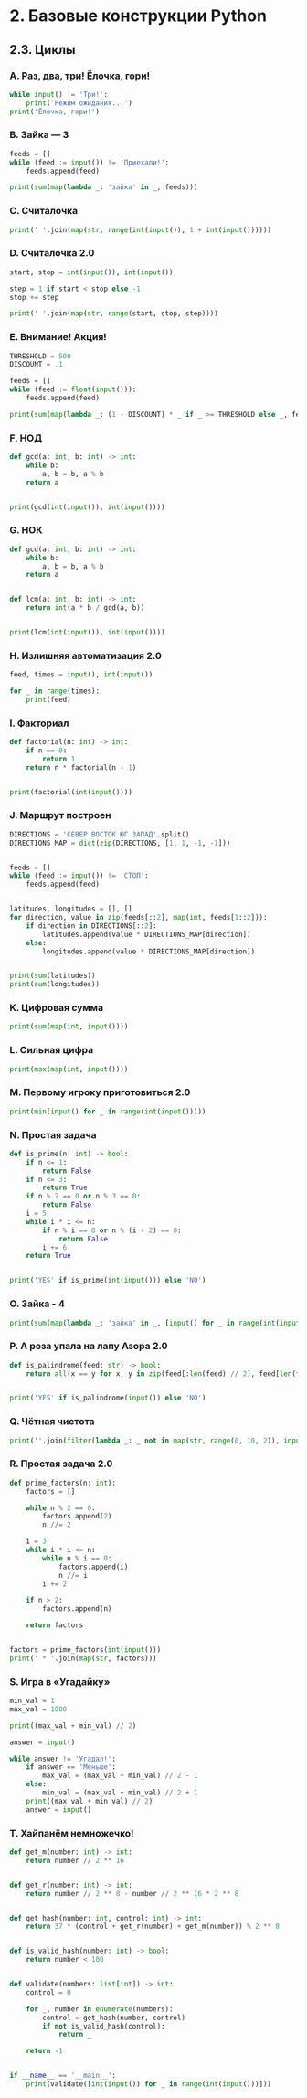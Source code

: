 # 2. Базовые конструкции Python

## 2.3. Циклы

### A. Раз, два, три! Ёлочка, гори!
```python
while input() != 'Три!':
    print('Режим ожидания...')
print('Ёлочка, гори!')
```

### B. Зайка — 3
```python
feeds = []
while (feed := input()) != 'Приехали!':
    feeds.append(feed)

print(sum(map(lambda _: 'зайка' in _, feeds)))
```

### C. Считалочка
```python
print(' '.join(map(str, range(int(input()), 1 + int(input())))))
```

### D. Считалочка 2.0
```python
start, stop = int(input()), int(input())

step = 1 if start < stop else -1
stop += step

print(' '.join(map(str, range(start, stop, step))))
```

### E. Внимание! Акция!
```python
THRESHOLD = 500
DISCOUNT = .1

feeds = []
while (feed := float(input())):
    feeds.append(feed)

print(sum(map(lambda _: (1 - DISCOUNT) * _ if _ >= THRESHOLD else _, feeds)))
```

### F. НОД
```python
def gcd(a: int, b: int) -> int:
    while b:
        a, b = b, a % b
    return a


print(gcd(int(input()), int(input())))
```

### G. НОК
```python
def gcd(a: int, b: int) -> int:
    while b:
        a, b = b, a % b
    return a


def lcm(a: int, b: int) -> int:
    return int(a * b / gcd(a, b))


print(lcm(int(input()), int(input())))
```

### H. Излишняя автоматизация 2.0
```python
feed, times = input(), int(input())

for _ in range(times):
    print(feed)
```

### I. Факториал
```python
def factorial(n: int) -> int:
    if n == 0:
        return 1
    return n * factorial(n - 1)


print(factorial(int(input())))
```

### J. Маршрут построен
```python
DIRECTIONS = 'СЕВЕР ВОСТОК ЮГ ЗАПАД'.split()
DIRECTIONS_MAP = dict(zip(DIRECTIONS, [1, 1, -1, -1]))


feeds = []
while (feed := input()) != 'СТОП':
    feeds.append(feed)


latitudes, longitudes = [], []
for direction, value in zip(feeds[::2], map(int, feeds[1::2])):
    if direction in DIRECTIONS[::2]:
        latitudes.append(value * DIRECTIONS_MAP[direction])
    else:
        longitudes.append(value * DIRECTIONS_MAP[direction])


print(sum(latitudes))
print(sum(longitudes))
```

### K. Цифровая сумма
```python
print(sum(map(int, input())))
```

### L. Сильная цифра
```python
print(max(map(int, input())))
```

### M. Первому игроку приготовиться 2.0
```python
print(min(input() for _ in range(int(input()))))
```

### N. Простая задача
```python
def is_prime(n: int) -> bool:
    if n <= 1:
        return False
    if n <= 3:
        return True
    if n % 2 == 0 or n % 3 == 0:
        return False
    i = 5
    while i * i <= n:
        if n % i == 0 or n % (i + 2) == 0:
            return False
        i += 6
    return True


print('YES' if is_prime(int(input())) else 'NO')
```

### O. Зайка - 4
```python
print(sum(map(lambda _: 'зайка' in _, [input() for _ in range(int(input()))])))
```

### P. А роза упала на лапу Азора 2.0
```python
def is_palindrome(feed: str) -> bool:
    return all(x == y for x, y in zip(feed[:len(feed) // 2], feed[len(feed) // 2:][::-1]))


print('YES' if is_palindrome(input()) else 'NO')
```

### Q. Чётная чистота
```python
print(''.join(filter(lambda _: _ not in map(str, range(0, 10, 2)), input())))
```

### R. Простая задача 2.0
```python
def prime_factors(n: int):
    factors = []

    while n % 2 == 0:
        factors.append(2)
        n //= 2

    i = 3
    while i * i <= n:
        while n % i == 0:
            factors.append(i)
            n //= i
        i += 2

    if n > 2:
        factors.append(n)

    return factors


factors = prime_factors(int(input()))
print(' * '.join(map(str, factors)))
```

### S. Игра в «Угадайку»
```python
min_val = 1
max_val = 1000

print((max_val + min_val) // 2)

answer = input()

while answer != 'Угадал!':
    if answer == 'Меньше':
        max_val = (max_val + min_val) // 2 - 1
    else:
        min_val = (max_val + min_val) // 2 + 1
    print((max_val + min_val) // 2)
    answer = input()
```

### T. Хайпанём немножечко!
```python
def get_m(number: int) -> int:
    return number // 2 ** 16


def get_r(number: int) -> int:
    return number // 2 ** 8 - number // 2 ** 16 * 2 ** 8


def get_hash(number: int, control: int) -> int:
    return 37 * (control + get_r(number) + get_m(number)) % 2 ** 8


def is_valid_hash(number: int) -> bool:
    return number < 100


def validate(numbers: list[int]) -> int:
    control = 0

    for _, number in enumerate(numbers):
        control = get_hash(number, control)
        if not is_valid_hash(control):
            return _

    return -1


if __name__ == '__main__':
    print(validate([int(input()) for _ in range(int(input()))]))
```
